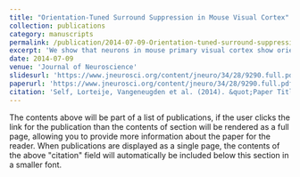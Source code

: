```yaml
---
title: "Orientation-Tuned Surround Suppression in Mouse Visual Cortex"
collection: publications
category: manuscripts
permalink: /publication/2014-07-09-Orientation-tuned-surround-suppression
excerpt: 'We show that neurons in mouse primary visual cortex show orientation-dependent surround suppression.'
date: 2014-07-09
venue: 'Journal of Neuroscience'
slidesurl: 'https://www.jneurosci.org/content/jneuro/34/28/9290.full.pdf'
paperurl: 'https://www.jneurosci.org/content/jneuro/34/28/9290.full.pdf'
citation: 'Self, Lorteije, Vangeneugden et al. (2014). &quot;Paper Title Number 1.&quot; <i>Journal 1</i>. 1(1).'
---
```


The contents above will be part of a list of publications, if the user clicks the link for the publication than the contents of section will be rendered as a full page, allowing you to provide more information about the paper for the reader. When publications are displayed as a single page, the contents of the above "citation" field will automatically be included below this section in a smaller font.